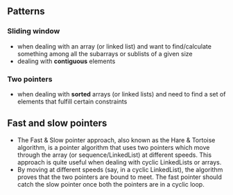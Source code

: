 ## Patterns

### Sliding window
- when dealing with an array (or linked list) and want to find/calculate something among all the subarrays or sublists of a given size
- dealing with **contiguous** elements

### Two pointers
- when dealing with **sorted** arrays (or linked lists) and need to find a set of elements that fulfill certain constraints

## Fast and slow pointers
- The Fast & Slow pointer approach, also known as the Hare & Tortoise algorithm, is a pointer algorithm that uses two pointers which move through the array (or sequence/LinkedList) at different speeds. This approach is quite useful when dealing with cyclic LinkedLists or arrays.
- By moving at different speeds (say, in a cyclic LinkedList), the algorithm proves that the two pointers are bound to meet. The fast pointer should catch the slow pointer once both the pointers are in a cyclic loop.